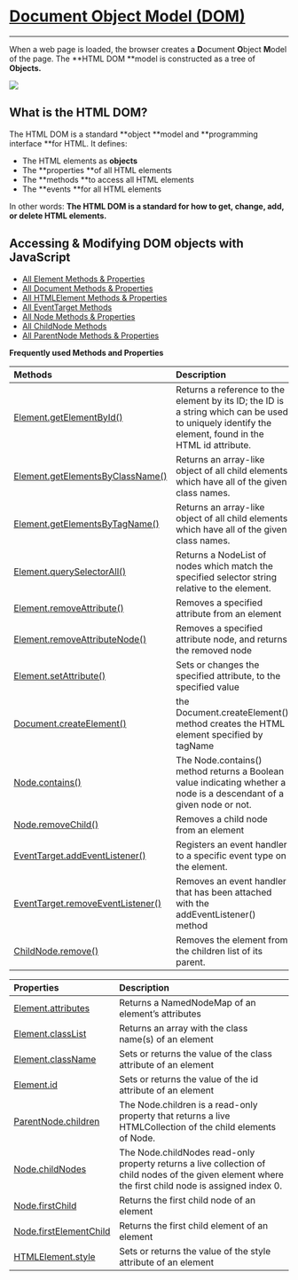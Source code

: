 # [Document Object Model \(DOM\)](https://developer.mozilla.org/en-US/docs/Web/API/Document_Object_Model)

---

When a web page is loaded, the browser creates a **D**ocument **O**bject **M**odel of the page. The **HTML DOM **model is constructed as a tree of **Objects.**

![](https://www.w3schools.com/js/pic_htmltree.gif)

## What is the HTML DOM?

The HTML DOM is a standard **object **model and **programming interface **for HTML. It defines:

* The HTML elements as **objects**
* The **properties **of all HTML elements
* The **methods **to access all HTML elements
* The **events **for all HTML elements

In other words: **The HTML DOM is a standard for how to get, change, add, or delete HTML elements.**

## Accessing & Modifying DOM objects with JavaScript

* [All Element Methods & Properties](https://developer.mozilla.org/en-US/docs/Web/API/Element)
* [All Document Methods & Properties](https://developer.mozilla.org/en-US/docs/Web/API/Document)
* [All HTMLElement Methods & Properties](https://developer.mozilla.org/en-US/docs/Web/API/HTMLElement)
* [All EventTarget Methods](https://developer.mozilla.org/en-US/docs/Web/API/EventTarget)
* [All Node Methods & Properties](https://developer.mozilla.org/en-US/docs/Web/API/Node)
* [All ChildNode Methods](https://developer.mozilla.org/en-US/docs/Web/API/ChildNode)
* [All ParentNode Methods & Properties](https://developer.mozilla.org/en-US/docs/Web/API/ParentNode)

**Frequently used Methods and Properties**

| Methods | Description |
| :--- | :--- |
| [Element.getElementById\(\)](https://developer.mozilla.org/en-US/docs/Web/API/Document/getElementById) | Returns a reference to the element by its ID; the ID is a string which can be used to uniquely identify the element, found in the HTML id attribute. |
| [Element.getElementsByClassName\(\)](https://developer.mozilla.org/en-US/docs/Web/API/Document/getElementsByClassName) | Returns an array-like object of all child elements which have all of the given class names. |
| [Element.getElementsByTagName\(\)](https://developer.mozilla.org/en-US/docs/Web/API/Element/getElementsByTagName) | Returns an array-like object of all child elements which have all of the given class names. |
| [Element.querySelectorAll\(\)](https://developer.mozilla.org/en-US/docs/Web/API/Element/querySelectorAll) | Returns a NodeList of nodes which match the specified selector string relative to the element. |
| [Element.removeAttribute\(\)](https://developer.mozilla.org/en-US/docs/Web/API/Element/removeAttribute) | Removes a specified attribute from an element |
| [Element.removeAttributeNode\(\)](https://developer.mozilla.org/en-US/docs/Web/API/Element/removeAttributeNode) | Removes a specified attribute node, and returns the removed node |
| [Element.setAttribute\(\)](https://developer.mozilla.org/en-US/docs/Web/API/Element/setAttribute) | Sets or changes the specified attribute, to the specified value |
| [Document.createElement\(\)](https://developer.mozilla.org/en-US/docs/Web/API/Document/createElement) | the Document.createElement\(\) method creates the HTML element specified by tagName |
| [Node.contains\(\)](https://developer.mozilla.org/en-US/docs/Web/API/Node/contains) | The Node.contains\(\) method returns a Boolean value indicating whether a node is a descendant of a given node or not. |
| [Node.removeChild\(\)](https://developer.mozilla.org/en-US/docs/Web/API/Node/removeChild) | Removes a child node from an element |
| [EventTarget.addEventListener\(\)](https://developer.mozilla.org/en-US/docs/Web/API/EventTarget/addEventListener) | Registers an event handler to a specific event type on the element. |
| [EventTarget.removeEventListener\(\)](https://developer.mozilla.org/en-US/docs/Web/API/EventTarget/removeEventListener) | Removes an event handler that has been attached with the addEventListener\(\) method |
| [ChildNode.remove\(\)](https://developer.mozilla.org/en-US/docs/Web/API/ChildNode/remove) | Removes the element from the children list of its parent. |

| Properties | Description |
| :--- | :--- |
| [Element.attributes](https://developer.mozilla.org/en-US/docs/Web/API/Element/attributes) | Returns a NamedNodeMap of an element’s attributes |
| [Element.classList](https://developer.mozilla.org/en-US/docs/Web/API/Element/classList) | Returns an array with the class name\(s\) of an element |
| [Element.className](https://developer.mozilla.org/en-US/docs/Web/API/Element/className) | Sets or returns the value of the class attribute of an element |
| [Element.id](https://developer.mozilla.org/en-US/docs/Web/API/Element/id) | Sets or returns the value of the id attribute of an element |
| [ParentNode.children](https://developer.mozilla.org/en-US/docs/Web/API/ParentNode/children) | The Node.children is a read-only property that returns a live HTMLCollection of the child elements of Node. |
| [Node.childNodes](https://developer.mozilla.org/en-US/docs/Web/API/Node/childNodes) | The Node.childNodes read-only property returns a live collection of child nodes of the given element where the first child node is assigned index 0. |
| [Node.firstChild](https://developer.mozilla.org/en-US/docs/Web/API/Node/firstChild) | Returns the first child node of an element |
| [Node.firstElementChild](https://developer.mozilla.org/en-US/docs/Web/API/ParentNode/firstElementChild) | Returns the first child element of an element |
| [HTMLElement.style](https://developer.mozilla.org/en-US/docs/Web/API/HTMLElement/style) | Sets or returns the value of the style attribute of an element |



